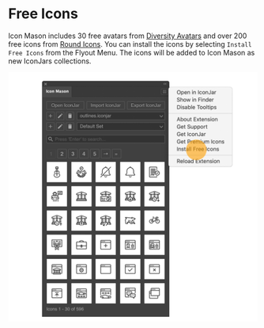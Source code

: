 # Free Icons

Icon Mason includes 30 free avatars from [Diversity Avatars](https://diversityavatars.com) and over 200 free icons from [Round Icons](https://roundicons.com). You can install the icons by selecting `Install Free Icons` from the Flyout Menu. The icons will be added to Icon Mason as new IconJars collections.

![Install Free Icons](./images/free-icons.png#half-size)
